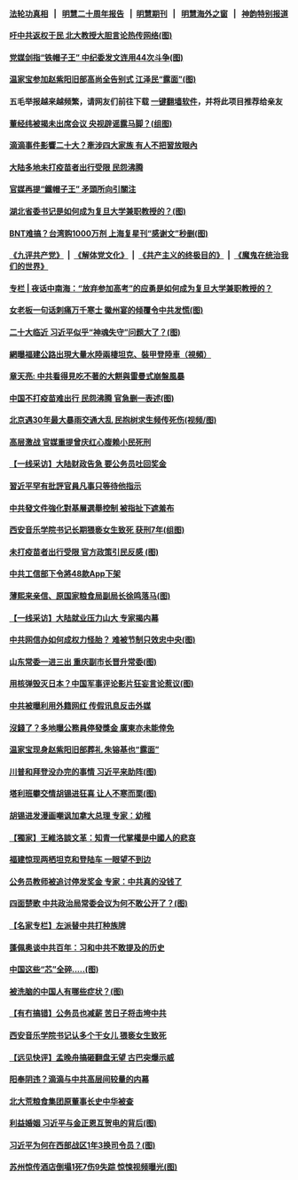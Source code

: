 #### [法轮功真相](https://github.com/gfw-breaker/truth/blob/master/README.md?t=0) &nbsp;&nbsp;|&nbsp;&nbsp; [明慧二十周年报告](https://github.com/gfw-breaker/mh-reports/blob/master/README.md?t=0) &nbsp;&nbsp;|&nbsp;&nbsp;[明慧期刊](https://github.com/gfw-breaker/mh-qikan) &nbsp;&nbsp;|&nbsp;&nbsp; [明慧海外之窗](https://github.com/gfw-breaker/mh-news/blob/master/README.md?t=0) &nbsp;&nbsp;|&nbsp;&nbsp; [神韵特别报道](https://github.com/gfw-breaker/mh-news/blob/master/shenyun.md?t=0)
#### [ 吁中共返权于民 北大教授大胆言论热传网络(图)](https://github.com/gfw-breaker/banned-news3/blob/master/pages/p1/977855.md)
#### [ 党媒剑指“铁帽子王” 中纪委发文连用44次斗争(图)](https://github.com/gfw-breaker/banned-news3/blob/master/pages/p2/977911.md)
#### [ 温家宝参加赵紫阳旧部高尚全告别式 江泽民“露面”(图)](https://github.com/gfw-breaker/banned-news3/blob/master/pages/p2/977797.md)
#### 五毛举报越来越频繁，请网友们前往下载 [一键翻墙软件](https://github.com/gfw-breaker/ssr-accounts)，并将此项目推荐给亲友
#### [ 董经纬被揭未出席会议 央视辟谣露马脚？(组图)](https://github.com/gfw-breaker/banned-news3/blob/master/pages/p2/977928.md)
#### [ 滴滴事件影響二十大？牽涉四大家族 有人不把習放眼內](https://github.com/gfw-breaker/banned-news3/blob/master/pages/soh5/524855.md)
#### [ 大陆多地未打疫苗者出行受限 民怨沸腾](https://github.com/gfw-breaker/banned-news3/blob/master/pages/nsc413/n13085086.md)
#### [ 官媒再提“鐵帽子王” 矛頭所向引關注](https://github.com/gfw-breaker/banned-news3/blob/master/pages/soh5/525104.md)
#### [ 湖北省委书记是如何成为复旦大学兼职教授的？(图)](https://github.com/gfw-breaker/banned-news3/blob/master/pages/p2/977955.md)
#### [ BNT难搞？台湾购1000万剂 上海复星刊“感谢文”秒删(图)](https://github.com/gfw-breaker/banned-news3/blob/master/pages/p1/977889.md)
#### [《九评共产党》](https://github.com/begood0513/9ping.md/blob/master/README.md) &nbsp;|&nbsp; [《解体党文化》](../../../../jtdwh.md/blob/master/README.md)  &nbsp;|&nbsp; [《共产主义的终极目的》](../../../../gczydzjmd.md/blob/master/README.md) &nbsp;|&nbsp; [《魔鬼在统治我们的世界》](../../../../mgztzwmdsj.md/blob/master/README.md) 
#### [ 专栏 | 夜话中南海：“放弃参加高考”的应勇是如何成为复旦大学兼职教授的？](https://github.com/gfw-breaker/banned-news3/blob/master/pages/yehuazhongnanhai/gx-07122021153354.md)
#### [ 女老板一句话刺痛万千寒士 徽州宴的倾覆令中共发慌(图)](https://github.com/gfw-breaker/banned-news3/blob/master/pages/p4/977880.md)
#### [ 二十大临近 习近平似乎“神魂失守”问题大了？(图)](https://github.com/gfw-breaker/banned-news3/blob/master/pages/p2/977744.md)
#### [ 網曝福建公路出現大量水陸兩棲坦克、裝甲登陸車（視頻）](https://github.com/gfw-breaker/banned-news3/blob/master/pages/soh5/525236.md)
#### [ 章天亮: 中共看得見吃不著的大餅與雷曼式崩盤風暴](https://github.com/gfw-breaker/banned-news3/blob/master/pages/soh5/525002.md)
#### [ 中国不打疫苗难出行 民怨沸腾 官急删一表述(图)](https://github.com/gfw-breaker/banned-news3/blob/master/pages/p1/977993.md)
#### [ 北京遇30年最大暴雨交通大乱 民抱树求生频传死伤(视频/图)](https://github.com/gfw-breaker/banned-news3/blob/master/pages/p1/977862.md)
#### [ 高层激战 官媒重提曾庆红心腹赖小民死刑](https://github.com/gfw-breaker/banned-news3/blob/master/pages/nf4514/n13086324.md)
#### [ 【一线采访】大陆财政告急 要公务员吐回奖金](https://github.com/gfw-breaker/banned-news3/blob/master/pages/nf4514/n13085039.md)
#### [ 習近平罕有批評官員凡事只等待他指示](https://github.com/gfw-breaker/banned-news3/blob/master/pages/soh5/525221.md)
#### [ 中共發文件強化對基層選舉控制 被指扯下遮羞布](https://github.com/gfw-breaker/banned-news3/blob/master/pages/soh5/524909.md)
#### [ 西安音乐学院书记长期猥亵女生致死 获刑7年(组图)](https://github.com/gfw-breaker/banned-news3/blob/master/pages/p2/977914.md)
#### [ 未打疫苗者出行受限 官方政策引民反感 (图)](https://github.com/gfw-breaker/banned-news3/blob/master/pages/p1/977916.md)
#### [ 中共工信部下令將48款App下架](https://github.com/gfw-breaker/banned-news3/blob/master/pages/soh5/525050.md)
#### [ 薄熙来亲信、原国家粮食局副局长徐鸣落马(图)](https://github.com/gfw-breaker/banned-news3/blob/master/pages/p2/977979.md)
#### [ 【一线采访】大陆就业压力山大 专家揭内幕](https://github.com/gfw-breaker/banned-news3/blob/master/pages/nf4514/n13084631.md)
#### [ 中共网信办如何成权力怪胎？ 难被节制只效忠中央(图)](https://github.com/gfw-breaker/banned-news3/blob/master/pages/p2/977987.md)
#### [ 山东常委一进三出 重庆副市长晋升常委(图)](https://github.com/gfw-breaker/banned-news3/blob/master/pages/p2/977873.md)
#### [ 用核弹毁灭日本？中国军事评论影片狂妄言论惹议(图)](https://github.com/gfw-breaker/banned-news3/blob/master/pages/p1/977958.md)
#### [ 中共被曝利用外籍网红 传假讯息反击外媒](https://github.com/gfw-breaker/banned-news3/blob/master/pages/nf4514/n13083816.md)
#### [ 沒錢了？多地曝公務員停發獎金 廣東亦未能倖免](https://github.com/gfw-breaker/banned-news3/blob/master/pages/soh5/524882.md)
#### [ 温家宝现身赵紫阳旧部葬礼 朱镕基也“露面”](https://github.com/gfw-breaker/banned-news3/blob/master/pages/prog1138/a103163523.md)
#### [ 川普和拜登没办完的事情 习近平来助阵(图)](https://github.com/gfw-breaker/banned-news3/blob/master/pages/p5/977886.md)
#### [ 塔利班攀交情胡锡进狂喜 让人不寒而栗(图)](https://github.com/gfw-breaker/banned-news3/blob/master/pages/p4/977894.md)
#### [ 胡锡进发漫画嘲讽加拿大总理 专家：幼稚](https://github.com/gfw-breaker/banned-news3/blob/master/pages/nsc413/n13084601.md)
#### [ 【獨家】王維洛談文革：知青一代掌權是中國人的悲哀](https://github.com/gfw-breaker/banned-news3/blob/master/pages/soh5/525074.md)
#### [ 福建惊现两栖坦克和登陆车 一眼望不到边](https://github.com/gfw-breaker/banned-news3/blob/master/pages/prog204/a103164955.md)
#### [ 公务员教师被追讨停发奖金 专家：中共真的没钱了](https://github.com/gfw-breaker/banned-news3/blob/master/pages/prog1138/a103164307.md)
#### [ 四面楚歌 中共政治局常委会议为何不敢公开了？(图)](https://github.com/gfw-breaker/banned-news3/blob/master/pages/p2/978024.md)
#### [ 【名家专栏】左派替中共打种族牌](https://github.com/gfw-breaker/banned-news3/blob/master/pages/nsc413/n13083357.md)
#### [ 蓬佩奥谈中共百年：习和中共不敢提及的历史](https://github.com/gfw-breaker/banned-news3/blob/master/pages/nf4514/n13086813.md)
#### [ 中国这些“芯”全碎.....(图)](https://github.com/gfw-breaker/banned-news3/blob/master/pages/p5/977899.md)
#### [ 被洗脑的中国人有哪些症状？(图)](https://github.com/gfw-breaker/banned-news3/blob/master/pages/p4/977774.md)
#### [ 【有冇搞错】公务员也减薪 苦日子将击垮中共](https://github.com/gfw-breaker/banned-news3/blob/master/pages/nsc413/n13085505.md)
#### [ 西安音乐学院书记认多个干女儿 猥亵女生致死](https://github.com/gfw-breaker/banned-news3/blob/master/pages/nsc413/n13085087.md)
#### [ 【远见快评】孟晚舟搞砸翻盘无望 古巴突爆示威](https://github.com/gfw-breaker/banned-news3/blob/master/pages/nsc413/n13084696.md)
#### [ 阳奉阴违？滴滴与中共高层间较量的内幕](https://github.com/gfw-breaker/banned-news3/blob/master/pages/nf4514/n13081685.md)
#### [ 北大荒粮食集团原董事长史中华被查](https://github.com/gfw-breaker/banned-news3/blob/master/pages/prog1138/a103164375.md)
#### [ 利益婚姻 习近平与金正恩互贺电的背后(图)](https://github.com/gfw-breaker/banned-news3/blob/master/pages/p9/977856.md)
#### [ 习近平为何在西部战区1年3换司令员？(图)](https://github.com/gfw-breaker/banned-news3/blob/master/pages/p2/977807.md)
#### [ 苏州惊传酒店倒塌1死7伤9失踪 惊悚视频曝光(图)](https://github.com/gfw-breaker/banned-news3/blob/master/pages/p1/977875.md)
